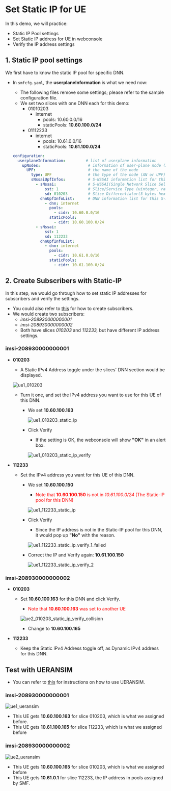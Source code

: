 # Set Static IP for UE

In this demo, we will practice:

- Static IP Pool settings
- Set Static IP address for UE in webconsole
- Verify the IP address settings



## 1. Static IP pool settings

We first have to know the static IP pool for specific DNN. 

- In `smfcfg.yaml`, the **userplaneInformation** is what we need now:
    - The following files remove some settings; please refer to the sample configuration file.
    - We set two slices with one DNN each for this demo:
        - 01010203
            - internet
                - pools: 10.60.0.0/16
                - staticPools: **10.60.100.0/24**
        - 01112233
            - internet
                - pools: 10.61.0.0/16
                - staticPools: **10.61.100.0/24**

  ```yaml
  configuration:
    userplaneInformation:         # list of userplane information
      upNodes:                     # information of user-plane node (AN or UPF)
        UPF:                       # the name of the node
          type: UPF                # the type of the node (AN or UPF)
          sNssaiUpfInfos:          # S-NSSAI information list for this UPF
            - sNssai:              # S-NSSAI(Single Network Slice Selection Assistance Information)
                sst: 1             # Slice/Service Type (uinteger, range: 0~255)
                sd: 010203         # Slice Differentiator(3 bytes hex string, range: 000000~FFFFFF)
              dnnUpfInfoList:      # DNN information list for this S-NSSAI
                - dnn: internet
                  pools:
                    - cidr: 10.60.0.0/16
                  staticPools:
                    - cidr: 10.60.100.0/24
            - sNssai:
                sst: 1
                sd: 112233
              dnnUpfInfoList:
                - dnn: internet
                  pools:
                    - cidr: 10.61.0.0/16
                  staticPools:
                    - cidr: 10.61.100.0/24
  ```



## 2. Create Subscribers with Static-IP

In this step, we would go through how to set static IP addresses for subscribers and verify the settings. 

- You could also refer to [this](./../Webconsole/Create-Subscriber-via-webconsole.md) for how to create subscribers.
- We would create two subscribers:
    - *imsi-208930000000001*
    - *imsi-208930000000002*
    - Both have slices *010203* and *112233,* but have different IP address settings.

### imsi-208930000000001

- **010203** 

    - A Static IPv4 Address toggle under the slices' DNN section would be displayed. 

    ![ue1_010203](./images/ue1_010203.png)

    - Turn it one, and set the IPv4 address you want to use for this UE of this DNN.

        - We set **10.60.100.163**

            ![ue1_010203_static_ip](./images/ue1_010203_static_ip.png)
        
        - Click Verify
        
            - If the setting is OK, the webconsole will show **"OK"** in an alert box.
        
            ![ue1_010203_static_ip_verify](./images/ue1_010203_static_ip_verify.png)


- **112233** 

    - Set the IPv4 address you want for this UE of this DNN.

        - We set **10.60.100.150**
            - <font color="red">Note that **10.60.100.150** is not in *10.61.100.0/24* (The Static-IP pool for this DNN)</font>

            ![ue1_112233_static_ip](./images/ue1_112233_static_ip.png)
        
        - Click Verify
        
            - Since the IP address is not in the Static-IP pool for this DNN, it would pop up **"No"** with the reason.
        
            ![ue1_112233_static_ip_verify_1_failed](./images/ue1_112233_static_ip_verify_1_failed.png)

        - Correct the IP and Verify again: **10.61.100.150**

            ![ue1_112233_static_ip_verify_2](./images/ue1_112233_static_ip_verify_2.png)




### imsi-208930000000002

- **010203** 
    - Set **10.60.100.163** for this DNN and click Verify.
        - <font color="red">Note that **10.60.100.163** was set to another UE</font>

        ![ue2_010203_static_ip_verify_collision](./images/ue2_010203_static_ip_verify_collision.png)
        - Change to  **10.60.100.165**


- **112233** 

    - Keep the Static IPv4 Address toggle off, as Dynamic IPv4 address for this DNN.



## Test with UERANSIM

- You can refer to [this](./../5-install-ueransim.md) for instructions on how to use UERANSIM.

### imsi-208930000000001

![ue1_ueransim](./images/ue1_ueransim.png)

- This UE gets **10.60.100.163** for slice 010203, which is what we assigned before.
- This UE gets **10.61.100.165** for slice 112233, which is what we assigned before

### imsi-208930000000002

![ue2_ueransim](./images/ue2_ueransim.png)

- This UE gets **10.60.100.165** for slice 010203, which is what we assigned before
- This UE gets **10.61.0.1** for slice 112233, the IP address in pools assigned by SMF.
